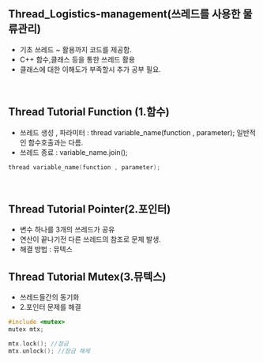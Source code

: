 ## Thread_Logistics-management(쓰레드를 사용한 물류관리)
 *  기초 쓰레드 ~ 활용까지 코드를 제공함.
 *  C++ 함수,클래스 등을 통한 쓰레드 활용
 *  클래스에 대한 이해도가 부족할시 추가 공부 필요.
<br>

## Thread Tutorial Function (1.함수)
  * 쓰레드 생성 , 파라미터 : thread variable_name(function , parameter); 일반적인 함수호출과는 다름.
  * 쓰레드 종료 : variable_name.join();
```cpp
thread variable_name(function , parameter);
```
<br>

## Thread Tutorial Pointer(2.포인터)
 * 변수 하나를 3개의 쓰레드가 공유
 * 연산이 끝나기전 다른 쓰레드의 참조로 문제 발생.
 * 해결 방법 : 뮤텍스

## Thread Tutorial Mutex(3.뮤텍스)
 * 쓰레드들간의 동기화
 * 2.포인터 문제를 해결
```cpp
#include <mutex>
mutex mtx;

mtx.lock(); //잠금
mtx.unlock(); //잠금 해제
```
   
